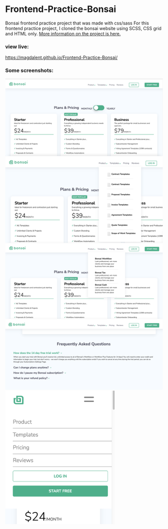 # Frontend-Practice-Bonsai
Bonsai frontend practice project that was made with css/sass 
For this frontend practice project,  I cloned the bonsai website using SCSS, CSS grid and HTML only.
[More information on the project is here.](https://www.frontendpractice.com/projects/bonsai)
### view live:
https://magdalent.github.io/Frontend-Practice-Bonsai/
### Some screenshots:
<img src="https://github.com/magdalent/Frontend-Practice-Bonsai/blob/main/img1.png" alt="drawing" width="600"/>
<img src="https://github.com/magdalent/Frontend-Practice-Bonsai/blob/main/img2.png" alt="drawing" width="600"/>
<img src="https://github.com/magdalent/Frontend-Practice-Bonsai/blob/main/img3.png" alt="drawing" width="600"/>
<img src="https://github.com/magdalent/Frontend-Practice-Bonsai/blob/main/img4.png" alt="drawing" width="600"/>
<img src="https://github.com/magdalent/Frontend-Practice-Bonsai/blob/main/img5.png" alt="drawing" width="350"/>
